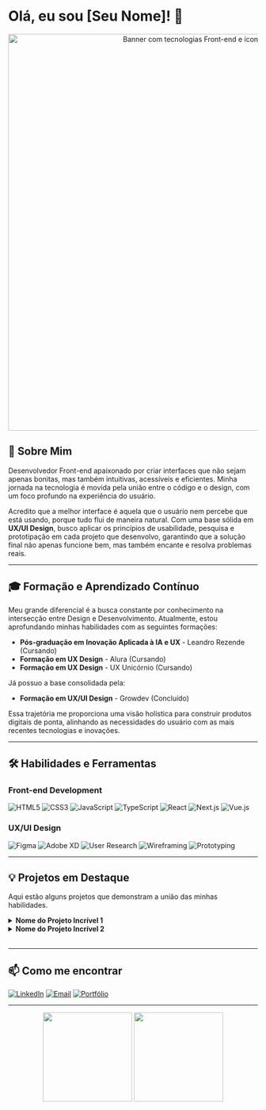# Olá, eu sou [Seu Nome]! 👋

<p align="center">
  <img src="https://i.imgur.com/your-banner-image.png" alt="Banner com tecnologias Front-end e ícones de UX/UI" width="800"/>
</p>

## 🚀 Sobre Mim
Desenvolvedor Front-end apaixonado por criar interfaces que não sejam apenas bonitas, mas também intuitivas, acessíveis e eficientes. Minha jornada na tecnologia é movida pela união entre o código e o design, com um foco profundo na experiência do usuário.

Acredito que a melhor interface é aquela que o usuário nem percebe que está usando, porque tudo flui de maneira natural. Com uma base sólida em **UX/UI Design**, busco aplicar os princípios de usabilidade, pesquisa e prototipação em cada projeto que desenvolvo, garantindo que a solução final não apenas funcione bem, mas também encante e resolva problemas reais.

---

## 🎓 Formação e Aprendizado Contínuo

Meu grande diferencial é a busca constante por conhecimento na intersecção entre Design e Desenvolvimento. Atualmente, estou aprofundando minhas habilidades com as seguintes formações:

-   **Pós-graduação em Inovação Aplicada à IA e UX** - Leandro Rezende (Cursando)
-   **Formação em UX Design** - Alura (Cursando)
-   **Formação em UX Design** - UX Unicórnio (Cursando)

Já possuo a base consolidada pela:

-   **Formação em UX/UI Design** - Growdev (Concluído)

Essa trajetória me proporciona uma visão holística para construir produtos digitais de ponta, alinhando as necessidades do usuário com as mais recentes tecnologias e inovações.

---

## 🛠️ Habilidades e Ferramentas

### **Front-end Development**
![HTML5](https://img.shields.io/badge/HTML5-E34F26?style=for-the-badge&logo=html5&logoColor=white)
![CSS3](https://img.shields.io/badge/CSS3-1572B6?style=for-the-badge&logo=css3&logoColor=white)
![JavaScript](https://img.shields.io/badge/JavaScript-F7DF1E?style=for-the-badge&logo=javascript&logoColor=black)
![TypeScript](https://img.shields.io/badge/TypeScript-3178C6?style=for-the-badge&logo=typescript&logoColor=white)
![React](https://img.shields.io/badge/React-20232A?style=for-the-badge&logo=react&logoColor=61DAFB)
![Next.js](https://img.shields.io/badge/next.js-000000?style=for-the-badge&logo=nextdotjs&logoColor=white)
![Vue.js](https://img.shields.io/badge/Vue.js-35495E?style=for-the-badge&logo=vuedotjs&logoColor=4FC08D)

### **UX/UI Design**
![Figma](https://img.shields.io/badge/Figma-F24E1E?style=for-the-badge&logo=figma&logoColor=white)
![Adobe XD](https://img.shields.io/badge/Adobe%20XD-470137?style=for-the-badge&logo=Adobe%20XD&logoColor=white)
![User Research](https://img.shields.io/badge/-User%20Research-blue?style=for-the-badge)
![Wireframing](https://img.shields.io/badge/-Wireframing-lightgrey?style=for-the-badge)
![Prototyping](https://img.shields.io/badge/-Prototyping-orange?style=for-the-badge)

---

## 💡 Projetos em Destaque

Aqui estão alguns projetos que demonstram a união das minhas habilidades.

<details>
  <summary><strong>Nome do Projeto Incrível 1</strong></summary>
  <br>
  <p>
    Breve descrição do que o projeto faz e qual problema ele resolve.
  </p>
  <p>
    <strong>✨ Destaque de UX/UI:</strong> Neste projeto, realizei [descreva uma etapa de UX, ex: uma pesquisa com usuários para definir as jornadas principais] e criei um protótipo de alta fidelidade no Figma antes de iniciar o desenvolvimento. O resultado foi uma interface limpa e uma navegação 30% mais rápida segundo os feedbacks.
  </p>
  <p>
    <strong>Tecnologias:</strong> React, TypeScript, Styled-Components, Figma.
  </p>
  <p>
    <a href="[LINK PARA O PROJETO ONLINE]">Ver projeto</a> | <a href="[LINK PARA O REPOSITÓRIO]">Ver código</a>
  </p>
</details>

<details>
  <summary><strong>Nome do Projeto Incrível 2</strong></summary>
  <br>
  <p>
    Breve descrição do que o projeto faz e qual problema ele resolve.
  </p>
  <p>
    <strong>✨ Destaque de UX/UI:</strong> O foco aqui foi a acessibilidade. Implementei [descreva uma prática de acessibilidade, ex: contraste de cores seguindo as diretrizes WCAG e navegação completa por teclado] para garantir que a aplicação pudesse ser utilizada por todos.
  </p>
  <p>
    <strong>Tecnologias:</strong> Vue.js, CSS Grid, Jest.
  </p>
  <p>
    <a href="[LINK PARA O PROJETO ONLINE]">Ver projeto</a> | <a href="[LINK PARA O REPOSITÓRIO]">Ver código</a>
  </p>
</details>
<br>

---

## 📫 Como me encontrar

[![LinkedIn](https://img.shields.io/badge/LinkedIn-0077B5?style=for-the-badge&logo=linkedin&logoColor=white)](https://www.linkedin.com/in/seu-usuario/)
[![Email](https://img.shields.io/badge/Email-D14836?style=for-the-badge&logo=gmail&logoColor=white)](mailto:seu-email@exemplo.com)
[![Portfólio](https://img.shields.io/badge/Portfólio-000000?style=for-the-badge&logo=firefox&logoColor=white)](https://seu-portfolio.com)

---

<p align="center">
  <img height="180em" src="https://github-readme-stats.vercel.app/api?username=seu-usuario&show_icons=true&theme=dracula&include_all_commits=true&count_private=true"/>
  <img height="180em" src="https://github-readme-stats.vercel.app/api/top-langs/?username=seu-usuario&layout=compact&langs_count=7&theme=dracula"/>
</p>
